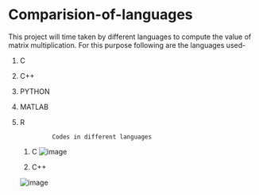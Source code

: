 # Comparision-of-languages
This project will time taken by different languages to compute the value of matrix multiplication.
For this purpose following are the languages used-
 1. C
 2. C++
 3. PYTHON
 4. MATLAB
 5. R

                 Codes in different languages
     1. C
        ![image](https://github.com/bajrangimishra9/Comparision-of-languages/assets/155826931/242ceba4-9530-4ee6-b1de-44e590fb08fc)


     2. C++
  
       ![image](https://github.com/bajrangimishra9/Comparision-of-languages/assets/155826931/a2d8f289-d95f-423c-a358-9c03176ccc1e)


 

